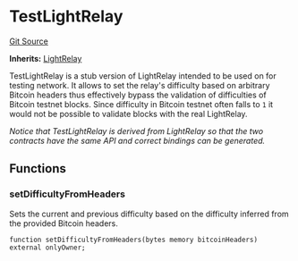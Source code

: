 # TestLightRelay
[Git Source](https://github.com/bob-collective/bob/blob/d9c9196f0c99ad631c4c8411f2d25decea2e634f/src/relay/TestLightRelay.sol)

**Inherits:**
[LightRelay](../../relay/LightRelay.sol/contract.LightRelay.md)

TestLightRelay is a stub version of LightRelay intended to be
used on for testing network. It allows to set the relay's
difficulty based on arbitrary Bitcoin headers thus effectively
bypass the validation of difficulties of Bitcoin testnet blocks.
Since difficulty in Bitcoin testnet often falls to `1` it would not
be possible to validate blocks with the real LightRelay.

*Notice that TestLightRelay is derived from LightRelay so that the two
contracts have the same API and correct bindings can be generated.*


## Functions
### setDifficultyFromHeaders

Sets the current and previous difficulty based on the difficulty
inferred from the provided Bitcoin headers.


```solidity
function setDifficultyFromHeaders(bytes memory bitcoinHeaders) external onlyOwner;
```

